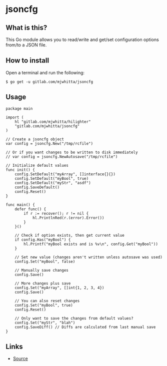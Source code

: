 # jsoncfg

## What is this?

This Go module allows you to read/write and get/set configuration
options from/to a JSON file.

## How to install

Open a terminal and run the following:

```
$ go get -u gitlab.com/mjwhitta/jsoncfg
```

## Usage

```
package main

import (
    hl "gitlab.com/mjwhitta/hilighter"
    "gitlab.com/mjwhitta/jsoncfg"
)

// Create a jsoncfg object
var config = jsoncfg.New("/tmp/rcfile")

// Or if you want changes to be written to disk immediately
// var config = jsoncfg.NewAutosave("/tmp/rcfile")

// Initialize default values
func init() {
    config.SetDefault("myArray", []interface{}{})
    config.SetDefault("myBool", true)
    config.SetDefault("myStr", "asdf")
    config.SaveDefault()
    config.Reset()
}

func main() {
    defer func() {
        if r := recover(); r != nil {
            hl.PrintlnRed(r.(error).Error())
        }
    }()

    // Check if option exists, then get current value
    if config.Has("myBool") {
        hl.Printf("myBool exists and is %v\n", config.Get("myBool"))
    }

    // Set new value (changes aren't written unless autosave was used)
    config.Set("myBool", false)

    // Manually save changes
    config.Save()

    // More changes plus save
    config.Set("myArray", []int{1, 2, 3, 4})
    config.Save()

    // You can also reset changes
    config.Set("myBool", true)
    config.Reset()

    // Only want to save the changes from default values?
    config.Set("myStr", "blah")
    config.SaveDiff() // Diffs are calculated from last manual save
}
```

## Links

- [Source](https://gitlab.com/mjwhitta/jsoncfg)

